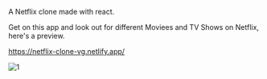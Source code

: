 A Netflix clone made with react.

Get on this app and look out for different Moviees and TV Shows on Netflix, here's a preview.

https://netflix-clone-vg.netlify.app/

![1](https://user-images.githubusercontent.com/79927814/186256777-10c25907-305b-4d8f-996c-038b47311582.png)
